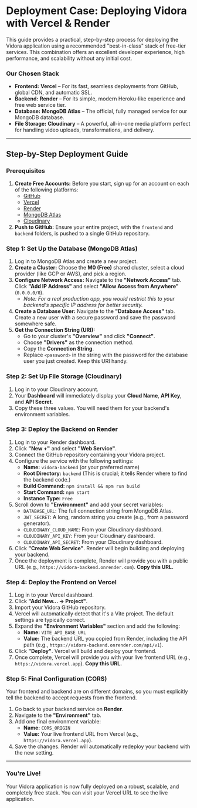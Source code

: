 # Deployment Case: Deploying Vidora with Vercel & Render

This guide provides a practical, step-by-step process for deploying the Vidora application using a recommended "best-in-class" stack of free-tier services. This combination offers an excellent developer experience, high performance, and scalability without any initial cost.

### Our Chosen Stack

*   **Frontend:** **Vercel** – For its fast, seamless deployments from GitHub, global CDN, and automatic SSL.
*   **Backend:** **Render** – For its simple, modern Heroku-like experience and free web service tier.
*   **Database:** **MongoDB Atlas** – The official, fully managed service for our MongoDB database.
*   **File Storage:** **Cloudinary** – A powerful, all-in-one media platform perfect for handling video uploads, transformations, and delivery.

---

## Step-by-Step Deployment Guide

### Prerequisites

1.  **Create Free Accounts:** Before you start, sign up for an account on each of the following platforms:
    *   [GitHub](https://github.com/)
    *   [Vercel](https://vercel.com/)
    *   [Render](https://render.com/)
    *   [MongoDB Atlas](https://www.mongodb.com/cloud/atlas)
    *   [Cloudinary](https://cloudinary.com/)
2.  **Push to GitHub:** Ensure your entire project, with the `frontend` and `backend` folders, is pushed to a single GitHub repository.

### Step 1: Set Up the Database (MongoDB Atlas)

1.  Log in to MongoDB Atlas and create a new project.
2.  **Create a Cluster:** Choose the **M0 (Free)** shared cluster, select a cloud provider (like GCP or AWS), and pick a region.
3.  **Configure Network Access:** Navigate to the **"Network Access"** tab. Click **"Add IP Address"** and select **"Allow Access from Anywhere"** (`0.0.0.0/0`).
    *   *Note: For a real production app, you would restrict this to your backend's specific IP address for better security.*
4.  **Create a Database User:** Navigate to the **"Database Access"** tab. Create a new user with a secure password and save the password somewhere safe.
5.  **Get the Connection String (URI):**
    *   Go to your cluster's **"Overview"** and click **"Connect"**.
    *   Choose **"Drivers"** as the connection method.
    *   Copy the **Connection String**.
    *   Replace `<password>` in the string with the password for the database user you just created. Keep this URI handy.

### Step 2: Set Up File Storage (Cloudinary)

1.  Log in to your Cloudinary account.
2.  Your **Dashboard** will immediately display your **Cloud Name**, **API Key**, and **API Secret**.
3.  Copy these three values. You will need them for your backend's environment variables.

### Step 3: Deploy the Backend on Render

1.  Log in to your Render dashboard.
2.  Click **"New +"** and select **"Web Service"**.
3.  Connect the GitHub repository containing your Vidora project.
4.  Configure the service with the following settings:
    *   **Name:** `vidora-backend` (or your preferred name)
    *   **Root Directory:** `backend` (This is crucial; it tells Render where to find the backend code.)
    *   **Build Command:** `npm install && npm run build`
    *   **Start Command:** `npm start`
    *   **Instance Type:** `Free`
5.  Scroll down to **"Environment"** and add your secret variables:
    *   `DATABASE_URL`: The full connection string from MongoDB Atlas.
    *   `JWT_SECRET`: A long, random string you create (e.g., from a password generator).
    *   `CLOUDINARY_CLOUD_NAME`: From your Cloudinary dashboard.
    *   `CLOUDINARY_API_KEY`: From your Cloudinary dashboard.
    *   `CLOUDINARY_API_SECRET`: From your Cloudinary dashboard.
6.  Click **"Create Web Service"**. Render will begin building and deploying your backend.
7.  Once the deployment is complete, Render will provide you with a public URL (e.g., `https://vidora-backend.onrender.com`). **Copy this URL.**

### Step 4: Deploy the Frontend on Vercel

1.  Log in to your Vercel dashboard.
2.  Click **"Add New... -> Project"**.
3.  Import your Vidora GitHub repository.
4.  Vercel will automatically detect that it's a Vite project. The default settings are typically correct.
5.  Expand the **"Environment Variables"** section and add the following:
    *   **Name:** `VITE_API_BASE_URL`
    *   **Value:** The backend URL you copied from Render, including the API path (e.g., `https://vidora-backend.onrender.com/api/v1`).
6.  Click **"Deploy"**. Vercel will build and deploy your frontend.
7.  Once complete, Vercel will provide you with your live frontend URL (e.g., `https://vidora.vercel.app`). **Copy this URL.**

### Step 5: Final Configuration (CORS)

Your frontend and backend are on different domains, so you must explicitly tell the backend to accept requests from the frontend.

1.  Go back to your backend service on **Render**.
2.  Navigate to the **"Environment"** tab.
3.  Add one final environment variable:
    *   **Name:** `CORS_ORIGIN`
    *   **Value:** Your live frontend URL from Vercel (e.g., `https://vidora.vercel.app`).
4.  Save the changes. Render will automatically redeploy your backend with the new setting.

---

### You're Live!

Your Vidora application is now fully deployed on a robust, scalable, and completely free stack. You can visit your Vercel URL to see the live application.